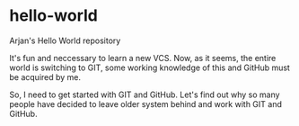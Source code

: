 # hello-world
Arjan's Hello World repository

It's fun and neccessary to learn a new VCS. Now, as it seems, the entire world is switching to GIT, some working knowledge of this and GitHub must be acquired by me.

So, I need to get started with GIT and GitHub. Let's find out why so many people have decided to leave older system behind and work with GIT and GitHub.
